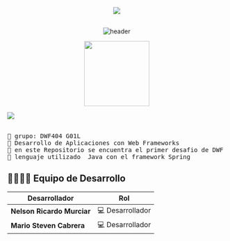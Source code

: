 
<div align="center" width="100">
	    <img src="https://user-images.githubusercontent.com/73097560/115834477-dbab4500-a447-11eb-908a-139a6edaec5c.gif"><br><br>

  <img src="https://capsule-render.vercel.app/api?color=0:1408d0,50:0860d0,100:08c4d0&height=250&section=header&text=Bienvenido%20a%20(Nuestro,repositorio)&fontSize=30&type=waving&fontColor=fefefe&&animation=fadeIn"
  alt="header"/>
	
<p align = "center">
<img align='' src='https://github.com/Rishit-dagli/Rishit-dagli/blob/master/images/octocat-anime.gif' width='150"'>
</p>



 
</div>
    <img src="https://user-images.githubusercontent.com/73097560/115834477-dbab4500-a447-11eb-908a-139a6edaec5c.gif"><br><br>

<pre>
🌱 grupo: DWF404 G01L
🌱 Desarrollo de Aplicaciones con Web Frameworks
🌱 en este Repositorio se encuentra el primer desafio de DWF
🌱 lenguaje utilizado  Java con el framework Spring
</pre>

## 👨‍💻👨‍💻 Equipo de Desarrollo

| Desarrollador                | Rol                           |
|------------------------------|-------------------------------|
| **Nelson Ricardo Murciar**    | :computer: Desarrollador      |
| **Mario Steven Cabrera**      | :computer: Desarrollador      |
